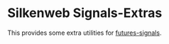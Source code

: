 # Silkenweb Signals-Extras

This provides some extra utilities for [futures-signals](https://github.com/Pauan/rust-signals).
